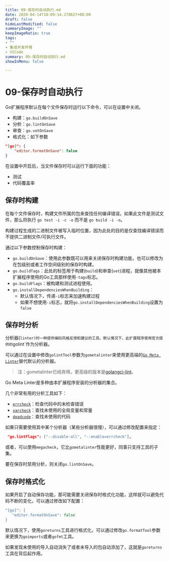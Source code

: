 ```yaml
---
title: 09-保存时自动执行.md
date: 2020-04-14T10:09:14.278627+08:00
draft: false
hideLastModified: false
summaryImage: ""
keepImageRatio: true
tags:
- ""
- 集成开发环境
- VSCode
summary: 09-保存时自动执行.md
showInMenu: false

---
```


# 09-保存时自动执行

Go扩展程序默认在每个文件保存时运行以下命令，可以在设置中关闭。

- 构建：`go.buildOnSave`
- 分析：`go.lintOnSave`
- 审查：`go.vetOnSave`
- 格式化：如下参数

```json
"[go]": {
    "editor.formatOnSave": false
}
```

在设置中开启后，当文件保存时可以运行下面的功能：

- 测试
- 代码覆盖率

## 保存时构建

在每个文件保存时，构建文件所属的包来查找任何编译错误。如果此文件是测试文件，那么将执行 `go test -i -c -o` 而不是 `go build -i -o`。

构建过程生成的二进制文件被写入临时位置，因为此处的目的是仅查找编译错误而不提供二进制文件/可执行文件。

通过以下参数控制保存时构建：

- `go.buildOnSave`：使用此参数既可以用来关闭保存时构建功能，也可以修改为在包级别或者工作空间级别的保存时构建。
- `go.buildTags`：此处的标签用于构建(`build`)和审查(`vet`)进程，就像其他被本扩展程序使用的Go工具那样使用`-tags`标志。
- `go.buildFlags`：被构建和测试进程使用。
- `go.installDependenciesWhenBuilding`：
  - 默认情况下，传递`-i`标志来加速构建过程
  - 如果不想使用`-i`标志，就将`go.installDependenciesWhenBuilding`设置为`false`

## 保存时分析

分析器(`linter)时一种提供编码风格反馈和建议的工具。默认情况下，此扩展程序使用官方提供的`golint`作为分析器。

可以通过在设置中修改`golintTool`参数为`gometalinter`来使用更高端的[`Go Meta Linter`](https://github.com/alecthomas/gometalinter)替代默认的分析器。

> 注：gometalinter已经弃用，更高级的版本是[golangci-lint](https://github.com/golangci/golangci-lint)。

Go Meta Linter是多种由本扩展程序安装的分析器的集合。

几个非常有用的分析工具如下：

- [`errcheck`](https://github.com/kisielk/errcheck)：检查代码中的未检查错误
- [`varcheck`](https://github.com/opennota/check)：查找未使用的全局变量和常量
- [`deadcode`](https://github.com/tsenart/deadcode)：查找未使用的代码

如果只需要使用其中某个分析器（某些分析器很慢），可以通过修改配置来指定：

```json
 "go.lintFlags": ["--disable-all", "--enable=errcheck"],
```

或者，可以使用`megacheck`，它比`gometalinter`性能更好，同事只支持工具的子集。

要在保存时禁用分析，则关闭`go.lintOnSave`。

## 保存时格式化

如果开启了自动保存功能，那可能需要关闭保存时格式化功能，这样就可以避免代码不断的变化，可以通过修改如下配置：

```go
"[go]": {
   "editor.formatOnSave": false
}
```

默认情况下，使用`goreturns`工具进行格式化，可以通过修改`go.formatTool`参数来更换为`goimports`或者`gofmt`工具。

如果发现未使用的导入自动消失了或者未导入的包自动添加了，这就是`goreturns`工具在背后起作用。
